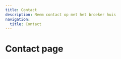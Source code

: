 ```yaml
---
title: Contact
description: Neem contact op met het broeker huis
navigation:
  title: Contact
---
```


# Contact page
